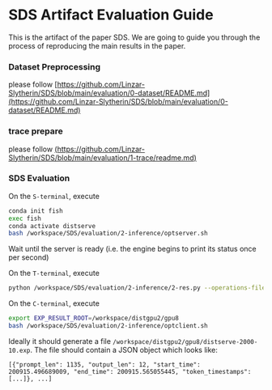 # SDS Artifact Evaluation Guide

This is the artifact of the paper SDS. We are going to guide you through the process of reproducing the main results in the paper.


### Dataset Preprocessing
 please follow [https://github.com/Linzar-Slytherin/SDS/blob/main/evaluation/0-dataset/README.md](https://github.com/Linzar-Slytherin/SDS/blob/main/evaluation/0-dataset/README.md)
### trace prepare
please follow [(https://github.com/Linzar-Slytherin/SDS/blob/main/evaluation/1-trace/readme.md)](https://github.com/Linzar-Slytherin/SDS/blob/main/evaluation/1-trace/readme.md)

### SDS Evaluation

On the `S-terminal`, execute 
```bash
conda init fish
exec fish
conda activate distserve
bash /workspace/SDS/evaluation/2-inference/optserver.sh
```

Wait until the server is ready (i.e. the engine begins to print its status once per second)

On the `T-terminal`, execute 
```bash
python /workspace/SDS/evaluation/2-inference/2-res.py --operations-file /workspace/SDS/evaluation/1-trace/ops.json

```

On the `C-terminal`, execute 
```bash
export EXP_RESULT_ROOT=/workspace/distgpu2/gpu8
bash /workspace/SDS/evaluation/2-inference/optclient.sh
```

Ideally it should generate a file `/workspace/distgpu2/gpu8/distserve-2000-10.exp`. The file should contain a JSON object which looks like:

```
[{"prompt_len": 1135, "output_len": 12, "start_time": 200915.496689009, "end_time": 200915.565055445, "token_timestamps": [...]}, ...]
```




